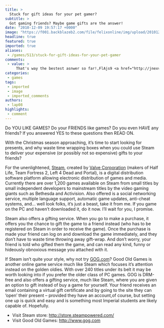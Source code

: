 ```yaml
---
title: >
  Stuck for gift ideas for your pet gamer?
subtitle: >
  Got gaming friends? Maybe game gifts are the answer!
date: "2010-12-09 19:57:17 +0000"
image: "https://f001.backblazeb2.com/file/felixonline/img/upload/201012101650-sjw209-goodoldg.jpg"
headline: true
featured: true
imported: true
aliases:
 - /games/513/stuck-for-gift-ideas-for-your-pet-gamer
comments:
 - value: >
     That's way the bestest asnwer so far!,FlAjs9 <a href="http://jnexvvngvkan.com/">jnexvvngvkan</a>, <a href="http://www.pillsprix.com/">propecia</a> dfhj <a href="http://www.yourpillsonline.net/">levitra viagra vs</a> 99269 <a href="http://www.onlinemedico.com/">buying cymbalta</a> &gt;:-]]
categories:
 - games
tags:
 - imported
 - image
 - imported_comments
authors:
 - lap08
highlights:
 - comment
---
```


Do YOU LIKE GAMES? Do your FRIENDS like games? Do you even HAVE any friends? If you answered YES to these questions then READ ON.

With the Christmas season approaching, it’s time to start looking for presents, and why waste time wrapping boxes when you could use Steam to deliver your expensive (or possibly not so expensive) gifts to your friends?

For the unenlightened, [Steam](http://steampowered.com), created by [Valve Corporation](http://www.valvesoftware.com) (makers of Half Life, Team Fortress 2, Left 4 Dead and Portal), is a digital distribution software platform allowing electronic distribution of games and media. Currently there are over 1,200 games available on Steam from small titles by small independent developers to mainstream titles by the video gaming giants such as Bethesda and Activision. Also offered is a social networking service, multiple language support, automatic game updates, anti-cheat systems, and... well look folks, it’s just a beast, take it from me. If you game on the PC and haven’t downloaded it, do it now. I’ll wait for you, I promise.

Steam also offers a gifting service. When you go to make a purchase, it offers you the chance to gift the game to a friend instead (who has to be registered on Steam in order to receive the game). Once the purchase is made your friend can log on and download the game immediately, and they don’t have to waste time throwing away gift-wrap. And don’t worry, your friend is told who gifted them the game, and can read any kind, funny or hideously obnoxious message you attached with it.

If Steam isn’t quite your style, why not try [GOG.com](http://www.gog.com)? Good Old Games is another online game service much like Steam which focuses it’s attention instead on the golden oldies. With over 240 titles under its belt it may be worth looking into if you prefer the older class of PC games. GOG is DRM-free and also offers a gifting service, much like Steam, where you are given an option to gift instead of buy a game for yourself. Your friend receives an email containing a virtual gift certificate and by going to the site they can ‘open’ their present – provided they have an account,of course, but setting one up is quick and easy and is something most Imperial students are likely capable of. Hopefully.
 - Visit Steam store: <http://store.steampowered.com/>
 - Visit Good Old Games: <http://www.gog.com>
